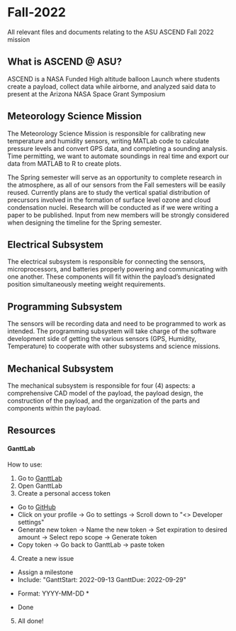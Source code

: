 # Fall-2022
All relevant files and documents relating to the ASU ASCEND Fall 2022 mission

## What is ASCEND @ ASU?
ASCEND is a NASA Funded High altitude balloon Launch where students create a payload, collect data while airborne, and analyzed said data to present at the Arizona NASA Space Grant Symposium

## Meteorology Science Mission
The Meteorology Science Mission is responsible for calibrating new temperature and humidity sensors, writing MATLab code to calculate pressure levels and convert GPS data, and completing a sounding analysis. Time permitting, we want to automate soundings in real time and export our data from MATLAB to R to create plots.

The Spring semester will serve as an opportunity to complete research in the atmosphere, as all of our sensors from the Fall semesters will be easily reused. Currently plans are to study the vertical spatial distribution of precursors involved in the formation of surface level ozone and cloud condensation nuclei. Research will be conducted as if we were writing a paper to be published. Input from new members will be strongly considered when designing the timeline for the Spring semester.

## Electrical Subsystem
The electrical subsystem is responsible for connecting the sensors, microprocessors, and batteries properly powering and communicating with one another. These components will fit within the payload’s designated position simultaneously meeting weight requirements.

## Programming Subsystem
The sensors will be recording data and need to be programmed to work as intended. The programming subsystem will take charge of the software development side of getting the various sensors (GPS, Humidity, Temperature) to cooperate with other subsystems and science missions.

## Mechanical Subsystem
The mechanical subsystem is responsible for four (4) aspects: a comprehensive CAD model of the payload, the payload design, the construction of the payload, and  the organization of the parts and components within the payload.

## Resources

#### GanttLab
How to use:
1. Go to [GanttLab](https://www.ganttlab.com/)
2. Open GanttLab
3. Create a personal access token
  - Go to [GitHub](https://github.com/)
  - Click on your profile -> Go to settings -> Scroll down to "<> Developer settings"
  - Generate new token -> Name the new token -> Set expiration to desired amount -> Select repo scope -> Generate token
  - Copy token -> Go back to GanttLab -> paste token
4. Create a new issue
  - Assign a milestone
  - Include:
  "GanttStart: 2022-09-13
   GanttDue: 2022-09-29"
   * Format: YYYY-MM-DD *
  - Done
5. All done!
